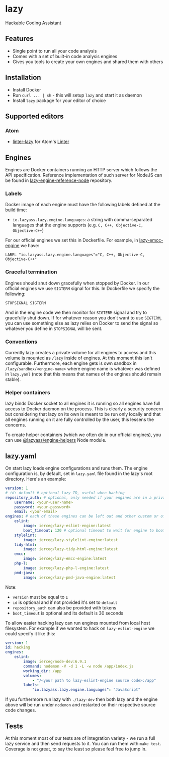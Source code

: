 
# lazy

Hackable Coding Assistant

## Features

* Single point to run all your code analysis
* Comes with a set of built-in code analysis engines
* Gives you tools to create your own engines and shared them with others

## Installation

* Install Docker
* Run `curl ... | sh` - this will setup `lazy` and start it as daemon
* Install `lazy` package for your editor of choice

## Supported editors

### Atom

* [linter-lazy](https://atom.io/packages/linter-lazy) for Atom's [Linter](https://atom.io/packages/linter)

## Engines

Engines are Docker containers running an HTTP server which follows the API specification. Reference implementation of such server for NodeJS can be found in [lazy-engine-reference-node](https://github.com/SoftwareMarbles/lazy-engine-reference-node) repository.

### Labels

Docker image of each engine must have the following labels defined at the build time:

* `io.lazyass.lazy.engine.languages`: a string with comma-separated languages that the engine supports (e.g. `C, C++, Objective-C, Objective-C++`)

For our official engines we set this in Dockerfile. For example, in [lazy-emcc-engine](https://github.com/SoftwareMarbles/lazy-emcc-engine) we have:

```
LABEL "io.lazyass.lazy.engine.languages"="C, C++, Objective-C, Objective-C++"
```

### Graceful termination

Engines should shut down gracefully when stopped by Docker. In our official engines we use `SIGTERM` signal for this. In Dockerfile we specify the following:

```
STOPSIGNAL SIGTERM
```

And in the engine code we then monitor for `SIGTERM` signal and try to gracefully shut down. If for whatever reason you don't want to use `SIGTERM`, you can use something else as lazy relies on Docker to send the signal so whatever you define in `STOPSIGNAL` will be sent.

### Conventions

Currently lazy creates a private volume for all engines to access and this volume is mounted as `/lazy` inside of engines. At this moment this isn't configurable. Furthermore, each engine gets is own sandbox in `/lazy/sandbox/<engine-name>` where engine name is whatever was defined in `lazy.yaml` (note that this means that names of the engines should remain stable).

### Helper containers

lazy binds Docker socket to all engines it is running so all engines have full access to Docker daemon on the process. This is clearly a security concern but considering that lazy on its own is meant to be run only locally and that all engines running on it are fully controlled by the user, this lessens the concerns.

To create helper containers (which we often do in our official engines), you can use [@lazyass/engine-helpers](https://github.com/SoftwareMarbles/lazy-engine-helpers) Node module.

## lazy.yaml

On start lazy loads engine configurations and runs them. The engine configuration is, by default, set in `lazy.yaml` file found in the lazy's root directory. Here's an example:

```yaml
version: 1
# id: default # optional lazy ID, useful when hacking
repository_auth: # optional, only needed if your engines are in a private Docker repository
    username: <your-user-name>
    password: <your-password>
    email: <your-email>
engines: # each of these engines can be left out and other custom or official engines may be added
    eslint:
        image: ierceg/lazy-eslint-engine:latest
        boot_timeout: 120 # optional timeout to wait for engine to boot
    stylelint:
        image: ierceg/lazy-stylelint-engine:latest
    tidy-html:
        image: ierceg/lazy-tidy-html-engine:latest
    emcc:
        image: ierceg/lazy-emcc-engine:latest
    php-l:
        image: ierceg/lazy-php-l-engine:latest
    pmd-java:
        image: ierceg/lazy-pmd-java-engine:latest
```

Note:

* `version` must be equal to `1`
* `id` is optional and if not provided it's set to `default`
* `repository_auth` can also be provided with tokens
* `boot_timeout` is optional and its default is 30 seconds

To allow easier hacking lazy can run engines mounted from local host filesystem. For example if we wanted to hack on `lazy-eslint-engine` we could specify it like this:

```yaml
version: 1
id: hacking
engines:
    eslint:
        image: ierceg/node-dev:6.9.1
        command: nodemon -V -d 1 -L -w node /app/index.js
        working_dir: /app
        volumes:
            - "/<your path to lazy-eslint-engine source code>:/app"
        labels:
            "io.lazyass.lazy.engine.languages": "JavaScript"
```

If you furthermore run lazy with `./lazy-dev` then both lazy and the engine above will be run under `nodemon` and restarted on their respective source code changes.

## Tests

At this moment most of our tests are of integration variety - we run a full lazy service and then send requests to it. You can run them with `make test`. Coverage is not great, to say the least so please feel free to jump in.
